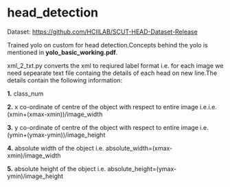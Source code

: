 # head_detection

Dataset: https://github.com/HCIILAB/SCUT-HEAD-Dataset-Release

Trained yolo on custom for head detection.Concepts behind the yolo is mentioned in **yolo_basic_working.pdf**.

xml_2_txt.py converts the xml to reqiured label format i.e. for each image we need sepearate text file containg the details of each head on new line.The details contain the following information:

**1.** class_num

**2.** x co-ordinate of centre of the object with respect to entire image i.e.i.e.(xmin+(xmax-xmin))/image_width

**3.** y co-ordinate of centre of the object with respect to entire image i.e.(ymin+(ymax-ymin))/image_height

**4.** absolute width of the object i.e. absolute_width=(xmax-xmin)/image_width

**5.** absolute height of the object i.e. absolute_height=(ymax-ymin)/image_height
